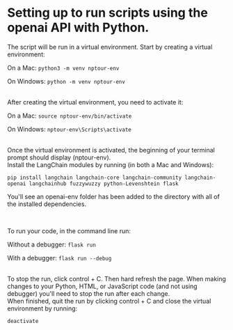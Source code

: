 # Setting up to run scripts using the openai API with Python.

The script will be run in a virtual environment. Start by creating a virtual environment:

On a Mac:
`python3 -m venv nptour-env`

On Windows:
`python -m venv nptour-env`

<br>
After creating the virtual environment, you need to activate it:

On a Mac:
`source nptour-env/bin/activate`

On Windows:
`nptour-env\Scripts\activate`

<br>
Once the virtual environment is activated, the beginning of your terminal prompt should display (nptour-env).

<br>
Install the LangChain modules by running (in both a Mac and Windows):

`pip install langchain langchain-core langchain-community langchain-openai langchainhub fuzzywuzzy python-Levenshtein flask` 

You'll see an openai-env folder has been added to the directory with all of the installed dependencies.

<br>

To run your code, in the command line run:

Without a debugger:
`flask run`

With a debugger:
`flask run --debug`

<br>
To stop the run, click control + C.
Then hard refresh the page. When making changes to your Python, HTML, or JavaScript code (and not using debugger) you'll need to stop the run after each change.

<br>
When finished, quit the run by clicking control + C and close the virtual environment by running: 

`deactivate`